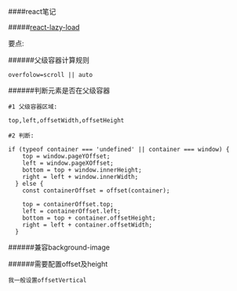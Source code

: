 ####react笔记


#####[react-lazy-load](https://github.com/loktar00/react-lazy-load)


要点:

######父级容器计算规则

    overfolow=scroll || auto

######判断元素是否在父级容器

    #1 父级容器区域:

    top,left,offsetWidth,offsetHeight

    #2 判断:

    if (typeof container === 'undefined' || container === window) {
        top = window.pageYOffset;
        left = window.pageXOffset;
        bottom = top + window.innerHeight;
        right = left + window.innerWidth;
      } else {
        const containerOffset = offset(container);

        top = containerOffset.top;
        left = containerOffset.left;
        bottom = top + container.offsetHeight;
        right = left + container.offsetWidth;
      }

######兼容background-image

######需要配置offset及height

    我一般设置offsetVertical



